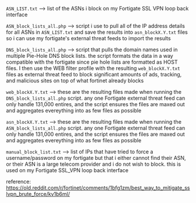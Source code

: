 ```ASN_LIST.txt``` --> list of the ASNs i block on my Fortigate SSL VPN loop back interface

```ASN_block_lists_all.php``` --> script i use to pull all of the IP address details for all ASNs in ```ASN_LIST.txt``` and save the results into ```asn_blockX.Y.txt``` files so i can use my fortigate's external threat feeds to import the results

```DNS_block_lists_all.php``` --> script that pulls the domain names used in multiple Pie-Hole DNS block lists. the script formats the data in a way compatible with the fortigate since pie hole lists are formatted as HOST files. I then use the WEB filter profile with the resulting ```web_blockX.Y.txt``` files as external threat feed to block significant amounts of ads, tracking, and malicious sites on top of what fortinet already blocks

```web_blockX.Y.txt``` --> these are the resulting files made when running the ```DNS_block_lists_all.php``` script. any one Fortigate external threat feed can only handle 131,000 entires, and the script ensures the files are maxed out and aggregates evereything into as few files as possible

```asn_blockX.Y.txt``` --> these are the resulting files made when running the ```ASN_block_lists_all.php``` script. any one Fortigate external threat feed can only handle 131,000 entires, and the script ensures the files are maxed out and aggregates evereything into as few files as possible

```manual_block_list.txt``` --> list of IPs that have tried to force a username/password on my fortigate but that i either cannot find their ASN, or their ASN is a large telecom provider and i do not wish to block. this is used on my Fortigate SSL_VPN loop back interface



reference: https://old.reddit.com/r/fortinet/comments/1bfg1zm/best_way_to_mitigate_sslvpn_brute_force/kv1b6ml/
